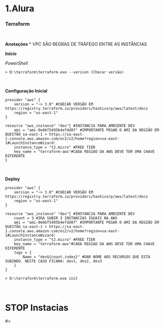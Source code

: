 # 1.Alura

### Terraform
<br />

**Anotações**
    * VPC SÃO REGRAS DE TRÁFEGO ENTRE AS INSTÂNCIAS
<br />

**Início**

*PowerShell*
```
> D:\terraform\terraform.exe --version (Checar versão)

```
<br />

**Configuração Inicial**
```
provider "aws" {
    version = "~> 3.0" #CHECAR VERSÃO EM https://registry.terraform.io/providers/hashicorp/aws/latest/docs
    region = "us-east-1"
}

resource "aws_instance" "dev"{ #INSTANCIA PARA AMBIENTE DEV
    ami = "ami-0e66f5495b4efdd0f" #IMPORTANTE PEGAR O AMI DA REGIÃO EM QUESTÃO sa-east-1 > https://sa-east-1.console.aws.amazon.com/ec2/v2/home?region=sa-east-1#LaunchInstanceWizard:
    instance_type = "t2.micro" #FREE TIER
    key_name = "terraform-aws"#CADA REGIAO DA AWS DEVE TER UMA CHAVE DIFERENTE
}

```
<br />

**Deploy**
```
provider "aws" {
    version = "~> 3.0" #CHECAR VERSÃO EM https://registry.terraform.io/providers/hashicorp/aws/latest/docs
    region = "us-east-1"
}

resource "aws_instance" "dev"{ #INSTANCIA PARA AMBIENTE DEV
    count = 3 #IRA SUBIR 3 INSTANCIAS IGUAIS NA AWS
    ami = "ami-0e66f5495b4efdd0f" #IMPORTANTE PEGAR O AMI DA REGIÃO EM QUESTÃO sa-east-1 > https://sa-east-1.console.aws.amazon.com/ec2/v2/home?region=sa-east-1#LaunchInstanceWizard:
    instance_type = "t2.micro" #FREE TIER
    key_name = "terraform-aws"#CADA REGIAO DA AWS DEVE TER UMA CHAVE DIFERENTE
    tags = {
        Name = "dev${count.index}" #DAR NOME AOS RECURSOS QUE ESTA SUBINDO. NESTE CASO FICARA: dev1, dev2, dev3
    }
}

> D:\terraform\terraform.exe init

```
<br />


# STOP Instacias
#> 
